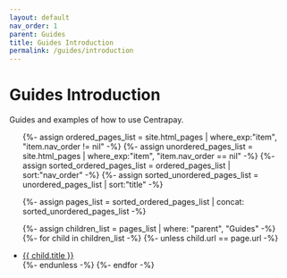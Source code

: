 ```yaml
---
layout: default
nav_order: 1
parent: Guides
title: Guides Introduction
permalink: /guides/introduction
---
```


# Guides Introduction

Guides and examples of how to use Centrapay.

<ul class="nav-list">
  {%- assign ordered_pages_list = site.html_pages | where_exp:"item", "item.nav_order != nil" -%}
  {%- assign unordered_pages_list = site.html_pages | where_exp:"item", "item.nav_order == nil" -%}
  {%- assign sorted_ordered_pages_list = ordered_pages_list | sort:"nav_order" -%}
  {%- assign sorted_unordered_pages_list = unordered_pages_list | sort:"title" -%}

  {%- assign pages_list = sorted_ordered_pages_list | concat: sorted_unordered_pages_list -%}

  {%- assign children_list = pages_list | where: "parent", "Guides" -%}
  {%- for child in children_list -%}
    {%- unless child.url == page.url -%}
      <li>
        <a href="{{ child.url | absolute_url }}">{{ child.title }}</a>
      </li>
    {%- endunless -%}
  {%- endfor -%}

</ul>
